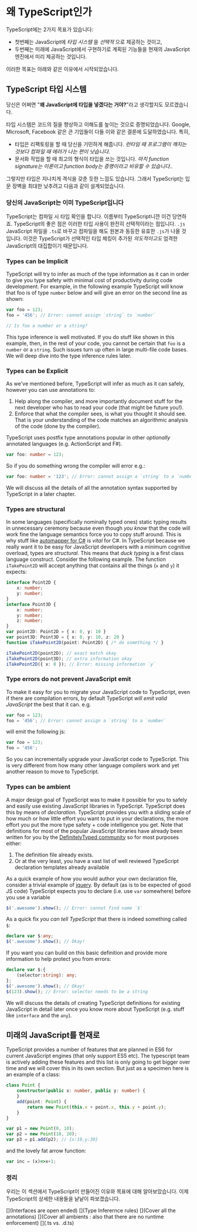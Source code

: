 # 왜 TypeScript인가

TypeScript에는 2가지 목표가 있습니다:
* 첫번째는 JavaScript에 *타입 시스템* 을 *선택적* 으로 제공하는 것이고,
* 두번째는 미래에 JavaScript에서 구현하기로 계획된 기능들을 현재의 JavaScript 엔진에서 미리 제공하는 것입니다.

이러한 목표는 아래와 같은 이유에서 시작되었습니다.

## TypeScript 타입 시스템

당신은 어쩌면 "**왜 JavaScript에 타입을 넣겠다는 거야?**"라고 생각할지도 모르겠습니다.

타입 시스템은 코드의 질을 향상하고 이해도를 높이는 것으로 증명되었습니다. Google, Microsoft, Facebook 같은 큰 기업들이 다들 이와 같은 결론에 도달하였습니다. 특히,

* 타입은 리팩토링을 할 때 당신을 기민하게 해줍니다. *런타임 때 프로그램이 깨지는 것보다 컴파일 때 에러가 나는 편이 낫습니다.*
* 문서화 작업을 할 때 최고의 형식이 타입을 쓰는 것입니다. *마치 function signature는 이론이고 function body는 증명이라고 비유할 수 있습니다.*.

그렇지만 타입은 지나치게 격식을 갖춘 듯한 느낌도 있습니다. 그래서 TypeScript는 입문 장벽을 최대한 낮추려고 다음과 같이 설계되었습니다.

### 당신의 JavaScript는 이미 TypeScript입니다

TypeScript는 컴파일 시 타입 확인을 합니다. 이름부터 TypeScript니깐 이건 당연하죠. TypeScript의 좋은 점은 이러한 타입 사용이 완전히 선택적이라는 점입니다. `.js` JavaScript 파일을 `.ts`로 바꾸고 컴파일을 해도 원본과 동등한 유효한 `.js`가 나올 것입니다. 이것은 TypeScript가 선택적인 타입 체킹이 추가된 *의도적이고도* 엄격한 JavaScript의 대집합이기 때문입니다.

### Types can be Implicit
TypeScript will try to infer as much of the type information as it can in order to give you type safety with minimal cost of productivity during code development. For example, in the following example TypeScript will know that foo is of type `number` below and will give an error on the second line as shown:

```ts
var foo = 123;
foo = '456'; // Error: cannot assign `string` to `number`

// Is foo a number or a string?
```
This type inference is well motivated. If you do stuff like shown in this example, then, in the rest of your code, you cannot be certain that `foo` is a `number` or a `string`. Such issues turn up often in large multi-file code bases. We will deep dive into the type inference rules later.

### Types can be Explicit
As we've mentioned before, TypeScript will infer as much as it can safely, however you can use annotations to:
1. Help along the compiler, and more importantly document stuff for the next developer who has to read your code (that might be future you!).
1. Enforce that what the compiler sees, is what you thought it should see. That is your understanding of the code matches an algorithmic analysis of the code (done by the compiler).

TypeScript uses postfix type annotations popular in other *optionally* annotated languages (e.g. ActionScript and F#).

```ts
var foo: number = 123;
```
So if you do something wrong the compiler will error e.g.:

```ts
var foo: number = '123'; // Error: cannot assign a `string` to a `number`
```

We will discuss all the details of all the annotation syntax supported by TypeScript in a later chapter.

### Types are structural
In some languages (specifically nominally typed ones) static typing results in unnecessary ceremony because even though *you know* that the code will work fine the language semantics force you to copy stuff around. This is why stuff like [automapper for C#](http://automapper.org/) is *vital* for C#. In TypeScript because we really want it to be easy for JavaScript developers with a minimum cognitive overload, types are *structural*. This means that *duck typing* is a first class language construct. Consider the following example. The function `iTakePoint2D` will accept anything that contains all the things (`x` and `y`) it expects:

```ts
interface Point2D {
    x: number;
    y: number;
}
interface Point3D {
    x: number;
    y: number;
    z: number;
}
var point2D: Point2D = { x: 0, y: 10 }
var point3D: Point3D = { x: 0, y: 10, z: 20 }
function iTakePoint2D(point: Point2D) { /* do something */ }

iTakePoint2D(point2D); // exact match okay
iTakePoint2D(point3D); // extra information okay
iTakePoint2D({ x: 0 }); // Error: missing information `y`
```

### Type errors do not prevent JavaScript emit
To make it easy for you to migrate your JavaScript code to TypeScript, even if there are compilation errors, by default TypeScript *will emit valid JavaScript* the best that it can. e.g.

```ts
var foo = 123;
foo = '456'; // Error: cannot assign a `string` to a `number`
```

will emit the following js:

```ts
var foo = 123;
foo = '456';
```

So you can incrementally upgrade your JavaScript code to TypeScript. This is very different from how many other language compilers work and yet another reason to move to TypeScript.

### Types can be ambient
A major design goal of TypeScript was to make it possible for you to safely and easily use existing JavaScript libraries in TypeScript. TypeScript does this by means of *declaration*. TypeScript provides you with a sliding scale of how much or how little effort you want to put in your declarations, the more effort you put the more type safety + code intelligence you get. Note that definitions for most of the popular JavaScript libraries have already been written for you by the [DefinitelyTyped community](https://github.com/borisyankov/DefinitelyTyped) so for most purposes either:

1. The definition file already exists.
1. Or at the very least, you have a vast list of well reviewed TypeScript declaration templates already available

As a quick example of how you would author your own declaration file, consider a trivial example of [jquery](https://jquery.com/). By default (as is to be expected of good JS code) TypeScript expects you to declare (i.e. use `var` somewhere) before you use a variable
```ts
$('.awesome').show(); // Error: cannot find name `$`
```
As a quick fix *you can tell TypeScript* that there is indeed something called `$`:
```ts
declare var $:any;
$('.awesome').show(); // Okay!
```
If you want you can build on this basic definition and provide more information to help protect you from errors:
```ts
declare var $:{
    (selector:string): any;
};
$('.awesome').show(); // Okay!
$(123).show(); // Error: selector needs to be a string
```

We will discuss the details of creating TypeScript definitions for existing JavaScript in detail later once you know more about TypeScript (e.g. stuff like `interface` and the `any`).

## 미래의 JavaScript를 현재로
TypeScript provides a number of features that are planned in ES6 for current JavaScript engines (that only support ES5 etc). The typescript team is actively adding these features and this list is only going to get bigger over time and we will cover this in its own section. But just as a specimen here is an example of a class:

```ts
class Point {
    constructor(public x: number, public y: number) {
    }
    add(point: Point) {
        return new Point(this.x + point.x, this.y + point.y);
    }
}

var p1 = new Point(0, 10);
var p2 = new Point(10, 20);
var p3 = p1.add(p2); // {x:10,y:30}
```

and the lovely fat arrow function:

```ts
var inc = (x)=>x+1;
```

### 정리
우리는 이 섹션에서 TypeScript이 만들어진 이유와 목표에 대해 알아보았습니다. 이제 TypeScript의 상세한 내용들을 낱낱이 파보겠습니다.

[](Interfaces are open ended)
[](Type Inferernce rules)
[](Cover all the annotations)
[](Cover all ambients : also that there are no runtime enforcement)
[](.ts vs. .d.ts)

